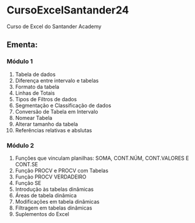 # CursoExcelSantander24
Curso de Excel do Santander Academy

## Ementa:

### Módulo 1

1. Tabela de dados
2. Diferença entre intervalo e tabelas
3. Formato da tabela
4. Linhas de Totais
5. Tipos de Filtros de dados
6. Segmentação e Classificação de dados
7. Conversão de Tabela em Intervalo
8. Nomear Tabela
9. Alterar tamanho da tabela
10. Referências relativas e abslutas

### Módulo 2

1. Funções que vinculam planilhas: SOMA, CONT.NÚM, CONT.VALORES E  CONT.SE
2. Função PROCV e PROCV com Tabelas
3. Função PROCV VERDADEIRO
4. Função SE
5. Introdução às tabelas dinâmicas
6. Áreas de tabela dinâmica
7. Modificações em tabela dinâmicas
8. Filtragem em tabelas dinâmicas
9. Suplementos do Excel
